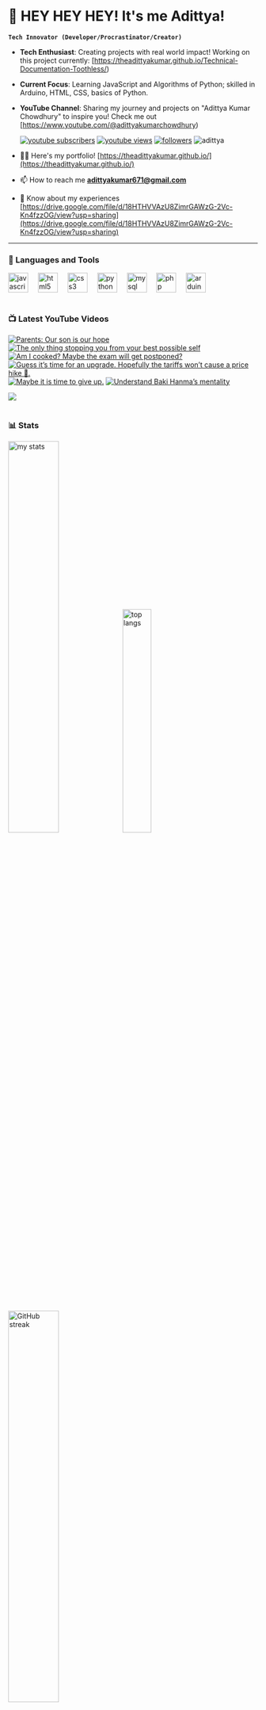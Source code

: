 # 👑 HEY HEY HEY! It's me Adittya!

**`Tech Innovator (Developer/Procrastinator/Creator)`**

- **Tech Enthusiast**: Creating projects with real world impact! Working on this project currently: [https://theadittyakumar.github.io/Technical-Documentation-Toothless/)
- **Current Focus**: Learning JavaScript and Algorithms of Python; skilled in Arduino, HTML, CSS, basics of Python.
- **YouTube Channel**: Sharing my journey and projects on "Adittya Kumar Chowdhury" to inspire you! Check me out [https://www.youtube.com/@adittyakumarchowdhury) 

   <p align="left">
      <a href="https://www.youtube.com/channel/UCu68HfYtlcXFI7kNhnSdspA?sub_confirmation=1">
         <img alt="youtube subscribers" title="Subscribe to my YouTube channel" src="https://custom-icon-badges.demolab.com/youtube/channel/subscribers/UCu68HfYtlcXFI7kNhnSdspA?color=%23E05D44&label=SUBSCRIBE&logo=video&logoColor=white&style=for-the-badge&labelColor=CE4630"/></a> 
      <a href="https://www.youtube.com/c/adittyakumarchowdhury">
         <img alt="youtube views" title="YouTube views" src="https://custom-icon-badges.demolab.com/youtube/channel/views/UCu68HfYtlcXFI7kNhnSdspA?color=%23E1AD0E&logo=eye&logoColor=white&style=for-the-badge&labelColor=C79600"/></a> 
      <a href="https://github.com/TheAdittyaKumar?tab=followers">
         <img alt="followers" title="Follow me on Github" src="https://custom-icon-badges.demolab.com/github/followers/TheAdittyaKumar?color=236ad3&labelColor=1155ba&style=for-the-badge&logo=person-add&label=Follow&logoColor=white"/></a>
      <img src="https://komarev.com/ghpvc/?username=TheAdittyaKumar&label=Profile%20views&color=0e75b6&style=flat" alt="adittya" />
   </p>


- 👨‍💻 Here's my portfolio! [https://theadittyakumar.github.io/](https://theadittyakumar.github.io/)

- 📫 How to reach me **adittyakumar671@gmail.com**

- 📄 Know about my experiences [https://drive.google.com/file/d/18HTHVVAzU8ZimrGAWzG-2Vc-Kn4fzzOG/view?usp=sharing](https://drive.google.com/file/d/18HTHVVAzU8ZimrGAWzG-2Vc-Kn4fzzOG/view?usp=sharing)

---

### 🧰 Languages and Tools

<div align="left">
  <img src="https://cdn.jsdelivr.net/gh/devicons/devicon/icons/javascript/javascript-original.svg" height="40" alt="javascript logo"  />
  <img width="12" />
  <img src="https://cdn.jsdelivr.net/gh/devicons/devicon/icons/html5/html5-original.svg" height="40" alt="html5 logo"  />
  <img width="12" />
  <img src="https://cdn.jsdelivr.net/gh/devicons/devicon/icons/css3/css3-original.svg" height="40" alt="css3 logo"  />
  <img width="12" />
  <img src="https://cdn.jsdelivr.net/gh/devicons/devicon/icons/python/python-original.svg" height="40" alt="python logo"  />
  <img width="12" />
  <img src="https://cdn.jsdelivr.net/gh/devicons/devicon/icons/mysql/mysql-original.svg" height="40" alt="mysql logo"  />
  <img width="12" />
  <img src="https://cdn.jsdelivr.net/gh/devicons/devicon/icons/php/php-original.svg" height="40" alt="php logo"  />
  <img width="12" />
  <img src="https://cdn.jsdelivr.net/gh/devicons/devicon/icons/arduino/arduino-original.svg" height="40" alt="arduino logo"  />
</div>


#

### 📺 Latest YouTube Videos

<!-- BEGIN YOUTUBE-CARDS -->
[![Parents: Our son is our hope](https://ytcards.demolab.com/?id=OP1nvftQDbw&title=Parents%3A+Our+son+is+our+hope&lang=en&timestamp=1745267950&background_color=%230d1117&title_color=%23ffffff&stats_color=%23dedede&max_title_lines=1&width=250&border_radius=5 "Parents: Our son is our hope")](https://www.youtube.com/watch?v=OP1nvftQDbw)
[![The only thing stopping you from your best possible self](https://ytcards.demolab.com/?id=YK6FepgSCoU&title=The+only+thing+stopping+you+from+your+best+possible+self&lang=en&timestamp=1745257389&background_color=%230d1117&title_color=%23ffffff&stats_color=%23dedede&max_title_lines=1&width=250&border_radius=5 "The only thing stopping you from your best possible self")](https://www.youtube.com/watch?v=YK6FepgSCoU)
[![Am I cooked? Maybe the exam will get postponed?](https://ytcards.demolab.com/?id=F41i2hqhCA4&title=Am+I+cooked%3F+Maybe+the+exam+will+get+postponed%3F&lang=en&timestamp=1745247182&background_color=%230d1117&title_color=%23ffffff&stats_color=%23dedede&max_title_lines=1&width=250&border_radius=5 "Am I cooked? Maybe the exam will get postponed?")](https://www.youtube.com/watch?v=F41i2hqhCA4)
[![Guess it’s time for an upgrade. Hopefully the tariffs won’t cause a price hike 🙈.](https://ytcards.demolab.com/?id=w65Lb434Ybs&title=Guess+it%E2%80%99s+time+for+an+upgrade.+Hopefully+the+tariffs+won%E2%80%99t+cause+a+price+hike+%F0%9F%99%88.&lang=en&timestamp=1745181463&background_color=%230d1117&title_color=%23ffffff&stats_color=%23dedede&max_title_lines=1&width=250&border_radius=5 "Guess it’s time for an upgrade. Hopefully the tariffs won’t cause a price hike 🙈.")](https://www.youtube.com/watch?v=w65Lb434Ybs)
[![Maybe it is time to give up.](https://ytcards.demolab.com/?id=B0wU3QVkjvc&title=Maybe+it+is+time+to+give+up.&lang=en&timestamp=1745161956&background_color=%230d1117&title_color=%23ffffff&stats_color=%23dedede&max_title_lines=1&width=250&border_radius=5 "Maybe it is time to give up.")](https://www.youtube.com/watch?v=B0wU3QVkjvc)
[![Understand Baki Hanma’s mentality](https://ytcards.demolab.com/?id=sxlZ0a4EmGQ&title=Understand+Baki+Hanma%E2%80%99s+mentality&lang=en&timestamp=1745146931&background_color=%230d1117&title_color=%23ffffff&stats_color=%23dedede&max_title_lines=1&width=250&border_radius=5 "Understand Baki Hanma’s mentality")](https://www.youtube.com/watch?v=sxlZ0a4EmGQ)
<!-- END YOUTUBE-CARDS -->

[<img src="https://custom-icon-badges.demolab.com/badge/-Subscribe%20For%20More-red?style=for-the-badge&logo=video&logoColor=white"/>](https://www.youtube.com/channel/UCu68HfYtlcXFI7kNhnSdspA?sub_confirmation=1)

#

### 📊 Stats

<div align="left">
  <img alt="my stats" width="45%" src="https://github-readme-stats.vercel.app/api?username=TheAdittyaKumar&show_icons=true&hide_border=true&theme=vision-friendly-dark" />
  <img alt="top langs" width="34%" src="https://github-readme-stats.vercel.app/api/top-langs/?username=TheAdittyaKumar&layout=compact&hide_border=true&theme=vision-friendly-dark" />
  <img alt="GitHub streak" width="45%" src="https://github-readme-streak-stats.herokuapp.com/?user=TheAdittyaKumar&theme=vision-friendly-dark&hide_border=true" />

</div>



<!-- ![GitHub Streak](https://streak-stats.demolab.com?user=TheAdittyaKumar&theme=swift&border_radius=4.5) -->
#

